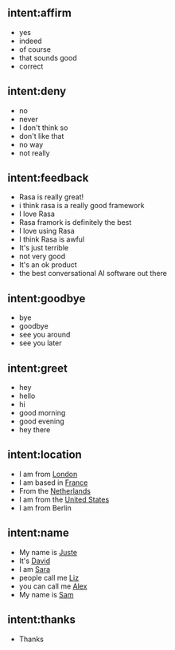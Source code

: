 ## intent:affirm
- yes
- indeed
- of course
- that sounds good
- correct

## intent:deny
- no
- never
- I don't think so
- don't like that
- no way
- not really

## intent:feedback
- Rasa is really great!
- i think rasa is a really good framework
- I love Rasa
- Rasa framork is definitely the best
- I love using Rasa
- I think Rasa is awful
- It's just terrible
- not very good
- It's an ok product
- the best conversational AI software out there

## intent:goodbye
- bye
- goodbye
- see you around
- see you later

## intent:greet
- hey
- hello
- hi
- good morning
- good evening
- hey there

## intent:location
- I am from [London](location)
- I am based in [France](location)
- From the [Netherlands](location)
- I am from the [United States](location)
- I am from Berlin

## intent:name
- My name is [Juste](name)
- It's [David](name)
- I am [Sara](name)
- people call me [Liz](name)
- you can call me [Alex](name)
- My name is [Sam](name)

## intent:thanks
- Thanks
